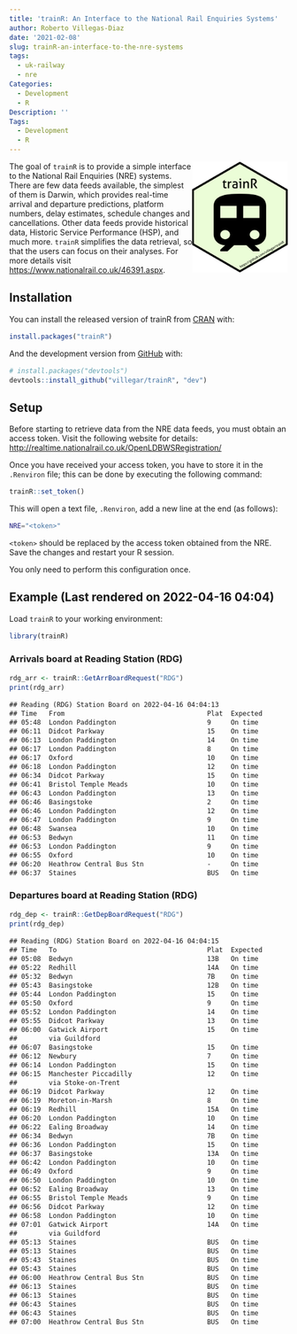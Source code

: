 ```yaml
---
title: 'trainR: An Interface to the National Rail Enquiries Systems'
author: Roberto Villegas-Diaz
date: '2021-02-08'
slug: trainR-an-interface-to-the-nre-systems
tags:
  - uk-railway
  - nre
Categories:
  - Development
  - R
Description: ''
Tags:
  - Development
  - R
---
```


<img src="https://raw.githubusercontent.com/villegar/trainR/main/inst/images/logo.png" alt="logo" align="right" height=200px/>

The goal of `trainR` is to provide a simple interface to the 
National Rail Enquiries (NRE) systems. There are few data feeds 
available, the simplest of them is Darwin, which provides real-time 
arrival and departure predictions, platform numbers, delay estimates, 
schedule changes and cancellations. Other data feeds provide historical 
data, Historic Service Performance (HSP), and much more. `trainR` 
simplifies the data retrieval, so that the users can focus on their 
analyses. For more details visit 
https://www.nationalrail.co.uk/46391.aspx.

## Installation

You can install the released version of trainR from [CRAN](https://CRAN.R-project.org) with:

``` r
install.packages("trainR")
```

And the development version from [GitHub](https://github.com/) with:

``` r
# install.packages("devtools")
devtools::install_github("villegar/trainR", "dev")
```

## Setup
Before starting to retrieve data from the NRE data feeds, you must obtain an access token. 
Visit the following website for details: http://realtime.nationalrail.co.uk/OpenLDBWSRegistration/

Once you have received your access token, you have to store it in the `.Renviron` file; this can be 
done by executing the following command:


```r
trainR::set_token()
```

This will open a text file, `.Renviron`, add a new line at the end (as follows):

```bash
NRE="<token>"
```

`<token>` should be replaced by the access token obtained from the NRE. Save the changes and restart 
your R session.

You only need to perform this configuration once.

## Example (Last rendered on 2022-04-16 04:04)

Load `trainR` to your working environment:

```r
library(trainR)
```

### Arrivals board at Reading Station (RDG)


```r
rdg_arr <- trainR::GetArrBoardRequest("RDG")
print(rdg_arr)
```

```
## Reading (RDG) Station Board on 2022-04-16 04:04:13
## Time   From                                    Plat  Expected
## 05:48  London Paddington                       9     On time
## 06:11  Didcot Parkway                          15    On time
## 06:13  London Paddington                       14    On time
## 06:17  London Paddington                       8     On time
## 06:17  Oxford                                  10    On time
## 06:18  London Paddington                       12    On time
## 06:34  Didcot Parkway                          15    On time
## 06:41  Bristol Temple Meads                    10    On time
## 06:43  London Paddington                       13    On time
## 06:46  Basingstoke                             2     On time
## 06:46  London Paddington                       12    On time
## 06:47  London Paddington                       9     On time
## 06:48  Swansea                                 10    On time
## 06:53  Bedwyn                                  11    On time
## 06:53  London Paddington                       9     On time
## 06:55  Oxford                                  10    On time
## 06:20  Heathrow Central Bus Stn                -     On time
## 06:37  Staines                                 BUS   On time
```

### Departures board at Reading Station (RDG)


```r
rdg_dep <- trainR::GetDepBoardRequest("RDG")
print(rdg_dep)
```

```
## Reading (RDG) Station Board on 2022-04-16 04:04:15
## Time   To                                      Plat  Expected
## 05:08  Bedwyn                                  13B   On time
## 05:22  Redhill                                 14A   On time
## 05:32  Bedwyn                                  7B    On time
## 05:43  Basingstoke                             12B   On time
## 05:44  London Paddington                       15    On time
## 05:50  Oxford                                  9     On time
## 05:52  London Paddington                       14    On time
## 05:55  Didcot Parkway                          13    On time
## 06:00  Gatwick Airport                         15    On time
##        via Guildford                           
## 06:07  Basingstoke                             15    On time
## 06:12  Newbury                                 7     On time
## 06:14  London Paddington                       15    On time
## 06:15  Manchester Piccadilly                   12    On time
##        via Stoke-on-Trent                      
## 06:19  Didcot Parkway                          12    On time
## 06:19  Moreton-in-Marsh                        8     On time
## 06:19  Redhill                                 15A   On time
## 06:20  London Paddington                       10    On time
## 06:22  Ealing Broadway                         14    On time
## 06:34  Bedwyn                                  7B    On time
## 06:36  London Paddington                       15    On time
## 06:37  Basingstoke                             13A   On time
## 06:42  London Paddington                       10    On time
## 06:49  Oxford                                  9     On time
## 06:50  London Paddington                       10    On time
## 06:52  Ealing Broadway                         13    On time
## 06:55  Bristol Temple Meads                    9     On time
## 06:56  Didcot Parkway                          12    On time
## 06:58  London Paddington                       10    On time
## 07:01  Gatwick Airport                         14A   On time
##        via Guildford                           
## 05:13  Staines                                 BUS   On time
## 05:13  Staines                                 BUS   On time
## 05:43  Staines                                 BUS   On time
## 05:43  Staines                                 BUS   On time
## 06:00  Heathrow Central Bus Stn                BUS   On time
## 06:13  Staines                                 BUS   On time
## 06:13  Staines                                 BUS   On time
## 06:43  Staines                                 BUS   On time
## 06:43  Staines                                 BUS   On time
## 07:00  Heathrow Central Bus Stn                BUS   On time
```
